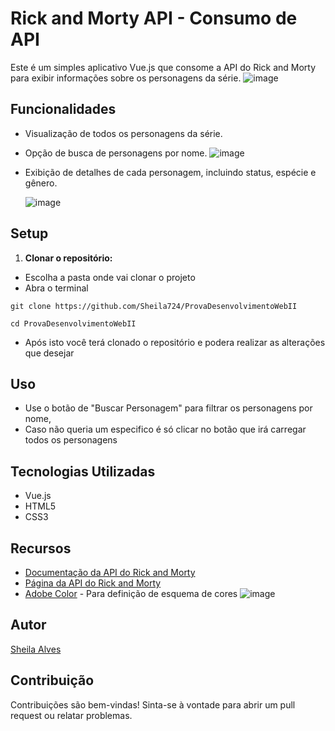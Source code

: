 # Rick and Morty API - Consumo de API

Este é um simples aplicativo Vue.js que consome a API do Rick and Morty para exibir informações sobre os personagens da série.
![image](https://github.com/Sheila724/ProvaDesenvolvimentoWebII/assets/135647046/33f51c68-1f37-4cfc-82fb-83db1f4bd1f3)

## Funcionalidades

- Visualização de todos os personagens da série.
- Opção de busca de personagens por nome.
  ![image](https://github.com/Sheila724/ProvaDesenvolvimentoWebII/assets/135647046/06698cdd-cb74-4b2f-81db-49585c00c324)
- Exibição de detalhes de cada personagem, incluindo status, espécie e gênero.
  
  ![image](https://github.com/Sheila724/ProvaDesenvolvimentoWebII/assets/135647046/ee9d0112-f501-41ab-a3c0-ed19f83cbbe5)

## Setup

1. **Clonar o repositório:**
   
  - Escolha a pasta onde vai clonar o projeto
  - Abra o terminal
   ```
   git clone https://github.com/Sheila724/ProvaDesenvolvimentoWebII
   ```
   ```
   cd ProvaDesenvolvimentoWebII
   ```
  - Após isto você terá clonado o repositório e podera realizar as alterações que desejar   
## Uso
- Use o botão de "Buscar Personagem" para filtrar os personagens por nome,
- Caso não queria um especifico é só clicar no botão que irá carregar todos os personagens

## Tecnologias Utilizadas

- Vue.js
- HTML5
- CSS3

## Recursos

- [Documentação da API do Rick and Morty](https://rickandmortyapi.com/documentation)
- [Página da API do Rick and Morty](https://rickandmortyapi.com/)
- [Adobe Color](https://color.adobe.com/pt/create/image) - Para definição de esquema de cores
![image](https://github.com/Sheila724/ProvaDesenvolvimentoWebII/assets/135647046/6165398e-815f-4d59-b863-5a2376412afb)

## Autor

[Sheila Alves](https://github.com/Sheila724)

## Contribuição

Contribuições são bem-vindas! Sinta-se à vontade para abrir um pull request ou relatar problemas.

